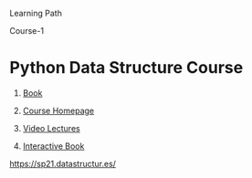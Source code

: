 Learning Path



Course-1

# Python Data Structure Course

1. [Book](https://www.cs.auckland.ac.nz/compsci105s1c/resources/ProblemSolvingwithAlgorithmsandDataStructures.pdf)

2. [Course Homepage](https://gjenkinsedu.com/pyds/videos/)

3. [Video Lectures](https://www.youtube.com/watch?v=HdZHjXfvIEU&list=PLtbC5OfOR8aqA6CJwWTRUITgGpUy1Umr3)
4. [Interactive Book](https://runestone.academy/ns/books/published/pythonds/index.html)



https://sp21.datastructur.es/
